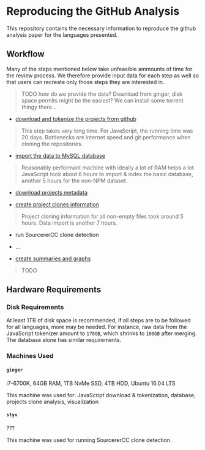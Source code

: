# Reproducing the GitHub Analysis 

This repository contains the necessary information to reproduce the github analysis paper for the languages presented. 

## Workflow

Many of the steps mentioned below take unfeasible ammounts of time for the review process. We therefore provide input data for each step as well so that users can recreate only those steps they are interested in.

> TODO how do we provide the data? Download from ginger, disk space permits might be the easiest? We can install some torrent thingy there...

- [download and tokenize the projects from github](docs/data_acquisition.md)

> This step takes *very* long time. For JavaScript, the running time was 20 days. Bottlenecks are internet speed and git performance when cloning the repositories.

- [import the data to MySQL database](docs/mysql_import.md)

> Reasonably performant machine with ideally a lot of RAM helps a lot. JavaScript took about 6 hours to import & index the basic database, another 5 hours for the non-NPM dataset. 

- [download projects metadata](docs/metadata.md)

- [create project clones information](docs/project_clones.md)

> Project cloning information for all non-empty files took around 5 hours. Data import is another 7 hours.


- run SourcererCC clone detection

- ...


- [create summaries and graphs](docs/visualization.md)

> TODO

## Hardware Requirements

### Disk Requirements

At least 1TB of disk space is recommended, if all steps are to be followed for all languages, more may be needed. For instance, raw data from the JavaScript tokenizer amount to `170GB`, which shrinks to  `100GB` after merging. The database alone has similar requirements. 

### Machines Used

#### `ginger`

i7-6700K, 64GB RAM, 1TB NvMe SSD, 4TB HDD, Ubuntu 16.04 LTS

This machine was used for: JavaScript download & tokenization, database, projects clone analysis, visualization

#### `styx`

???

This machine was used for running SourcererCC clone detection.










